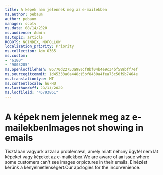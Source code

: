 ```yaml
---
title: A képek nem jelennek meg az e-mailekben
ms.author: pebaum
author: pebaum
manager: scotv
ms.date: 08/14/2020
ms.audience: Admin
ms.topic: article
ROBOTS: NOINDEX, NOFOLLOW
localization_priority: Priority
ms.collection: Adm_O365
ms.custom:
- "6180"
- "9003285"
ms.openlocfilehash: 86770d22753a980cf8bf04b4e9c34bf599bff7ef
ms.sourcegitcommit: 1d45333a0a448c15bf8430a4fea75c50f9b7464e
ms.translationtype: MT
ms.contentlocale: hu-HU
ms.lasthandoff: 08/14/2020
ms.locfileid: "46793861"
---
```

# <a name="images-not-showing-in-emails"></a><span data-ttu-id="90103-102">A képek nem jelennek meg az e-mailekben</span><span class="sxs-lookup"><span data-stu-id="90103-102">Images not showing in emails</span></span>

<span data-ttu-id="90103-103">Tisztában vagyunk azzal a problémával, amely miatt néhány ügyfél nem lát képeket vagy képeket az e-mailekben.</span><span class="sxs-lookup"><span data-stu-id="90103-103">We are aware of an issue where some customers can't see images or pictures in their emails.</span></span> <span data-ttu-id="90103-104">Elnézést kérünk a kényelmetlenségért.</span><span class="sxs-lookup"><span data-stu-id="90103-104">Our apologies for the inconvenience.</span></span>